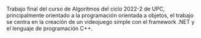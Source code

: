 Trabajo final del curso de Algoritmos del ciclo 2022-2 de UPC, principalmente orientado a la programación orientada a objetos, el trabajo se centra en la creación de un videojuego simple con el framework .NET y el lenguaje de programación C++.

